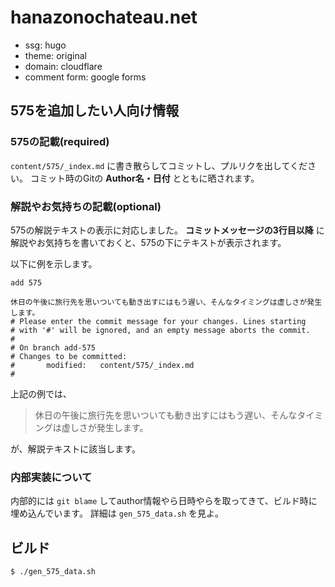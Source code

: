 # hanazonochateau.net

- ssg: hugo
- theme: original
- domain: cloudflare
- comment form: google forms

## 575を追加したい人向け情報

### 575の記載(required)

`content/575/_index.md` に書き散らしてコミットし、プルリクを出してください。
コミット時のGitの **Author名・日付** とともに晒されます。

### 解説やお気持ちの記載(optional)

575の解説テキストの表示に対応しました。
**コミットメッセージの3行目以降** に解説やお気持ちを書いておくと、575の下にテキストが表示されます。

以下に例を示します。

```
add 575

休日の午後に旅行先を思いついても動き出すにはもう遅い、そんなタイミングは虚しさが発生します。
# Please enter the commit message for your changes. Lines starting
# with '#' will be ignored, and an empty message aborts the commit.
#
# On branch add-575
# Changes to be committed:
#       modified:   content/575/_index.md
#
```

上記の例では、

> 休日の午後に旅行先を思いついても動き出すにはもう遅い、そんなタイミングは虚しさが発生します。

が、解説テキストに該当します。

### 内部実装について

内部的には `git blame` してauthor情報やら日時やらを取ってきて、ビルド時に埋め込んでいます。
詳細は `gen_575_data.sh` を見よ。

## ビルド

```sh
$ ./gen_575_data.sh
```
